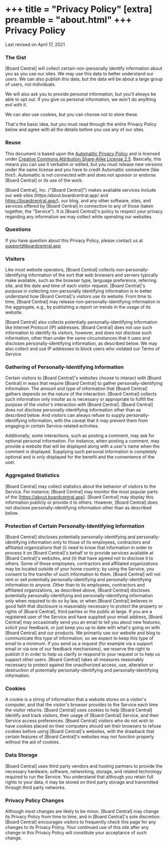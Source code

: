 +++
title = "Privacy Policy"
[extra]
preamble = "about.html"
+++
Privacy Policy
==============

Last revised on April 17, 2021

### The Gist

[Board Central] will collect certain non-personally identify information about you as you use our sites. We may use this data to better understand our users. We can also publish this data, but the data will be about a large group of users, not individuals.

We will also ask you to provide personal information, but you'll always be able to opt out. If you give us personal information, we won't do anything evil with it.

We can also use cookies, but you can choose not to store these.

That's the basic idea, but you must read through the entire Privacy Policy below and agree with all the details before you use any of our sites.

### Reuse

This document is based upon the [Automattic Privacy Policy](http://automattic.com/privacy/) and is licensed under [Creative Commons Attribution Share-Alike License 2.5](http://creativecommons.org/licenses/by-sa/2.5/). Basically, this means you can use it verbatim or edited, but you must release new versions under the same license and you have to credit Automattic somewhere (like this!). Automattic is not connected with and does not sponsor or endorse [Board Central] or its use of the work.

[Board Central], Inc. ("[Board Central]") makes available services include our web sites (https:/about.boardcentral.app/ and https://boardcentral.app/), our blog, and any other software, sites, and services offered by [Board Central] in connection to any of those (taken together, the "Service"). It is [Board Central]'s policy to respect your privacy regarding any information we may collect while operating our websites.

### Questions

If you have question about this Privacy Policy, please contact us at support@boardcentral.app

### Visitors

Like most website operators, [Board Central] collects non-personally-identifying information of the sort that web browsers and servers typically make available, such as the browser type, language preference, referring site, and the date and time of each visitor request. [Board Central]'s purpose in collecting non-personally identifying information is to better understand how [Board Central]'s visitors use its website. From time to time, [Board Central] may release non-personally-identifying information in the aggregate, e.g., by publishing a report on trends in the usage of its website.

[Board Central] also collects potentially personally-identifying information like Internet Protocol (IP) addresses. [Board Central] does not use such information to identify its visitors, however, and does not disclose such information, other than under the same circumstances that it uses and discloses personally-identifying information, as described below. We may also collect and use IP addresses to block users who violated our Terms of Service.

### Gathering of Personally-Identifying Information

Certain visitors to [Board Central]'s websites choose to interact with [Board Central] in ways that require [Board Central] to gather personally-identifying information. The amount and type of information that [Board Central] gathers depends on the nature of the interaction. [Board Central] collects such information only insofar as is necessary or appropriate to fulfill the purpose of the visitor's interaction with [Board Central]. [Board Central] does not disclose personally-identifying information other than as described below. And visitors can always refuse to supply personally-identifying information, with the caveat that it may prevent them from engaging in certain Service-related activities.

Additionally, some interactions, such as posting a comment, may ask for optional personal information. For instance, when posting a comment, may provide a website that will be displayed along with a user's name when the comment is displayed. Supplying such personal information is completely optional and is only displayed for the benefit and the convenience of the user.

### Aggregated Statistics

[Board Central] may collect statistics about the behavior of visitors to the Service. For instance, [Board Central] may monitor the most popular parts of the [https://about.boardcentral.app]. [Board Central] may display this information publicly or provide it to others. However, [Board Central] does not disclose personally-identifying information other than as described below.

### Protection of Certain Personally-Identifying Information

[Board Central] discloses potentially personally-identifying and personally-identifying information only to those of its employees, contractors and affiliated organizations that (i) need to know that information in order to process it on [Board Central]'s behalf or to provide services available at [Board Central]'s websites, and (ii) that have agreed not to disclose it to others. Some of those employees, contractors and affiliated organizations may be located outside of your home country; by using the Service, you consent to the transfer of such information to them. [Board Central] will not rent or sell potentially personally-identifying and personally-identifying information to anyone. Other than to its employees, contractors and affiliated organizations, as described above, [Board Central] discloses potentially personally-identifying and personally-identifying information only when required to do so by law, or when [Board Central] believes in good faith that disclosure is reasonably necessary to protect the property or rights of [Board Central], third parties or the public at large. If you are a registered user of the Service and have supplied your email address, [Board Central] may occasionally send you an email to tell you about new features, solicit your feedback, or just keep you up to date with what's going on with [Board Central] and our products. We primarily use our website and blog to communicate this type of information, so we expect to keep this type of email to a minimum. If you send us a request (for example via a support email or via one of our feedback mechanisms), we reserve the right to publish it in order to help us clarify or respond to your request or to help us support other users. [Board Central] takes all measures reasonably necessary to protect against the unauthorized access, use, alteration or destruction of potentially personally-identifying and personally-identifying information.

### Cookies
A cookie is a string of information that a website stores on a visitor's computer, and that the visitor's browser provides to the Service each time the visitor returns. [Board Central] uses cookies to help [Board Central] identify and track visitors, their usage of [Board Central] Service, and their Service access preferences. [Board Central] visitors who do not wish to have cookies placed on their computers should set their browsers to refuse cookies before using [Board Central]'s websites, with the drawback that certain features of [Board Central]'s websites may not function properly without the aid of cookies.

### Data Storage
[Board Central] uses third party vendors and hosting partners to provide the necessary hardware, software, networking, storage, and related technology required to run the Service. You understand that although you retain full rights to your data, it may be stored on third party storage and transmitted through third party networks.

### Privacy Policy Changes
Although most changes are likely to be minor, [Board Central] may change its Privacy Policy from time to time, and in [Board Central]'s sole discretion. [Board Central] encourages visitors to frequently check this page for any changes to its Privacy Policy. Your continued use of this site after any change in this Privacy Policy will constitute your acceptance of such change. 
